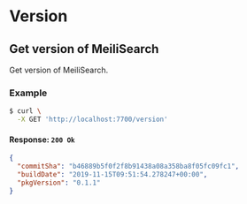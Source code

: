 # Version

## Get version of MeiliSearch

<RouteHighlighter method="GET" route="/version"/>

Get version of MeiliSearch.



### Example

```bash
$ curl \
  -X GET 'http://localhost:7700/version'
```

#### Response: `200 Ok`

```json
{
  "commitSha": "b46889b5f0f2f8b91438a08a358ba8f05fc09fc1",
  "buildDate": "2019-11-15T09:51:54.278247+00:00",
  "pkgVersion": "0.1.1"
}
```

